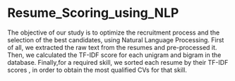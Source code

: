 # Resume_Scoring_using_NLP

The objective of our study is to optimize the recruitment process and the selection of the best candidates, using Natural Language Processing. First of all, we extracted the raw text from the resumes and pre-processed it. Then, we calculated the TF-IDF score for each unigram and bigram in the database. Finally,for a required skill, we sorted each resume by their TF-IDF scores , in order to obtain the most qualified CVs for that skill.

